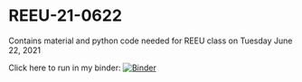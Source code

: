 # REEU-21-0622

Contains material and python code needed for REEU class on Tuesday June 22, 2021

Click here to run in my binder:
[![Binder](https://mybinder.org/badge_logo.svg)](https://mybinder.org/v2/gh/mmarrella/REEU-21-0622/HEAD)
